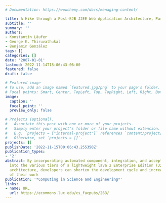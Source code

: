 ```yaml
---
# Documentation: https://wowchemy.com/docs/managing-content/

title: A Hike through a Post-EJB J2EE Web Application Architecture, Part III
subtitle: ''
summary: ''
authors:
- Konstantin Läufer
- George K. Thiruvathukal
- Benjamin González
tags: []
categories: []
date: '2007-01-01'
lastmod: 2022-11-14T18:06:43-06:00
featured: false
draft: false

# Featured image
# To use, add an image named `featured.jpg/png` to your page's folder.
# Focal points: Smart, Center, TopLeft, Top, TopRight, Left, Right, BottomLeft, Bottom, BottomRight.
image:
  caption: ''
  focal_point: ''
  preview_only: false

# Projects (optional).
#   Associate this post with one or more of your projects.
#   Simply enter your project's folder or file name without extension.
#   E.g. `projects = ["internal-project"]` references `content/project/deep-learning/index.md`.
#   Otherwise, set `projects = []`.
projects: []
publishDate: '2022-11-15T00:06:43.255350Z'
publication_types:
- '2'
abstract: By incorporating automated component, integration, and acceptance testing
  into the various tiers of a lightweight lava 2 Enterprise Edition (J2EE) Web application
  architecture, developers can shorten the development cycle and increase the quality
  of their work
publication: '*Computing in Science and Engineering*'
links:
- name: URL
  url: https://ecommons.luc.edu/cs_facpubs/263/
---
```

